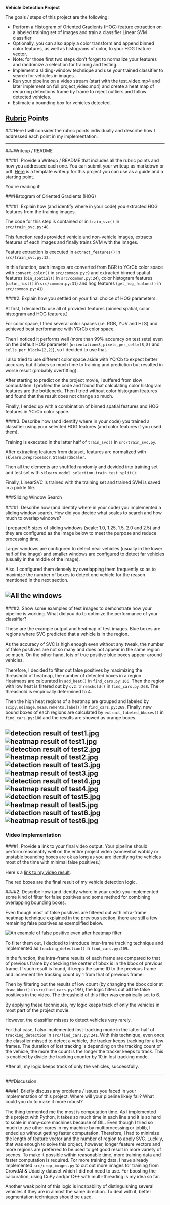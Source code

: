 **Vehicle Detection Project**

The goals / steps of this project are the following:

* Perform a Histogram of Oriented Gradients (HOG) feature extraction on a labeled training set of images and train a classifier Linear SVM classifier
* Optionally, you can also apply a color transform and append binned color features, as well as histograms of color, to your HOG feature vector. 
* Note: for those first two steps don't forget to normalize your features and randomize a selection for training and testing.
* Implement a sliding-window technique and use your trained classifier to search for vehicles in images.
* Run your pipeline on a video stream (start with the test_video.mp4 and later implement on full project_video.mp4) and create a heat map of recurring detections frame by frame to reject outliers and follow detected vehicles.
* Estimate a bounding box for vehicles detected.

[//]: # (Image References)
[image1]: ./output_images/windows.png
[image21]: ./output_images/test1.jpg
[image22]: ./output_images/test2.jpg
[image23]: ./output_images/test3.jpg
[image24]: ./output_images/test4.jpg
[image25]: ./output_images/test5.jpg
[image26]: ./output_images/test6.jpg
[image31]: ./output_images/heatmap_test1.jpg
[image32]: ./output_images/heatmap_test2.jpg
[image33]: ./output_images/heatmap_test3.jpg
[image34]: ./output_images/heatmap_test4.jpg
[image35]: ./output_images/heatmap_test5.jpg
[image36]: ./output_images/heatmap_test6.jpg
[image4]: ./output_images/falsepositive.png
[video1]: ./detect_vehicle.mp4

## [Rubric](https://review.udacity.com/#!/rubrics/513/view) Points
###Here I will consider the rubric points individually and describe how I addressed each point in my implementation.  

---
###Writeup / README

####1. Provide a Writeup / README that includes all the rubric points and how you addressed each one.  You can submit your writeup as markdown or pdf.  [Here](https://github.com/udacity/CarND-Vehicle-Detection/blob/master/writeup_template.md) is a template writeup for this project you can use as a guide and a starting point.  

You're reading it!

###Histogram of Oriented Gradients (HOG)

####1. Explain how (and identify where in your code) you extracted HOG features from the training images.

The code for this step is contained or in `train_svc()` in `src/train_svc.py:48`.

This function reads provided vehicle and non-vehicle images, extracts features of each images and finally trains SVM with the images.

Feature extraction is executed in `extract_features()` in `src/train_svc.py:12`.

In this function, each images are converted from BGR to YCrCb color space with `convert_color()` in `src/common.py:9`
and extracted binned spatial features (`bin_spatial()` in `src/common.py:24`),
color histogram features (`color_hist()` in `src/common.py:31`) and hog features (`get_hog_featues()` in `src/common.py:41`).

####2. Explain how you settled on your final choice of HOG parameters.

At first, I decided to use all of provided features (binned spatial, color histogram and HOG features.)

For color space, I tried several color spaces (i.e. RGB, YUV and HLS) and achieved best performance with YCrCb color space.

Then I noticed it performs well (more than 99% accuracy on test sets) even on the default HOG parameter (`orientation=8`, `pixels_per_cell=(8,8)` and `cells_per_block=(2,2)`),
so I decided to use that.

I also tried to use different color space aside with YCrCb to expect better accuracy but it takes so much time to training and prediction but resulted in worse result (probably overfitting).

After starting to predict on the project movie, I suffered from slow computation. I profiled the code and found that calculating color histogram features are the bottleneck.
Then I tried without color histogram features and found that the result does not change so much.

Finally, I ended up with a combination of binned spatial features and HOG features in YCrCb color space.

####3. Describe how (and identify where in your code) you trained a classifier using your selected HOG features (and color features if you used them).

Training is executed in the latter half of `train_svc()` in `src/train_svc.py`.

After extracting features from dataset, features are normalized with `sklearn.preprocessor.StandardScaler`.

Then all the elements are shuffled randomly and devided into training set and test set with `sklearn.model_selection.train_test_split()`.

Finally, LinearSVC is trained with the training set and trained SVM is saved in a pickle file.


###Sliding Window Search

####1. Describe how (and identify where in your code) you implemented a sliding window search.  How did you decide what scales to search and how much to overlap windows?

I prepared 5 sizes of sliding windows (scale: 1.0, 1.25, 1.5, 2.0 and 2.5) and they are configured as the image below to meet the purpose and reduce processing time.

Larger windows are configured to detect near vehicles (usually in the lower half of the image) and smaller windows are configured to detect far vehicles (usually in the middle of the image).

Also, I configured them densely by overlapping them frequently so as to maximize the number of boxes to detect one vehicle for the reason mentioned in the next section.

![All the windows][image1]
---

####2. Show some examples of test images to demonstrate how your pipeline is working.  What did you do to optimize the performance of your classifier?

These are the example output and heatmap of test images. Blue boxes are regions where SVC predicted that a vehicle is in the region.

As the accuracy of SVC is high enough even without any tweak, the number of false positives are not so many and does not appear in the same region so much.
On the other hand, lots of true positive blue boxes appear around vehicles.

Therefore, I decided to filter out false positives by maximizing the threashold of heatmap, the number of detected boxes in a region.
Heatmaps are calcurated in `add_heat()` in `find_cars.py:166`. Then the region with low heat is filtered out by `cv2.threashold()` in `find_cars.py:268`.
The threashold is empirically determined to 4.

Then the high heat regions of a heatmap are grouped and labeled by `scipy.ndimage.measurements.label()` in `find_cars.py:269`.
Finally, new bound boxes of each regions are calculated by `extract_labeled_bboxes()` in `find_cars.py:180` and the results are showed as orange boxes.

![detection result of test1.jpg][image21]
![heatmap result of test1.jpg][image31]
![detection result of test2.jpg][image22]
![heatmap result of test2.jpg][image32]
![detection result of test3.jpg][image23]
![heatmap result of test3.jpg][image33]
![detection result of test4.jpg][image24]
![heatmap result of test4.jpg][image34]
![detection result of test5.jpg][image25]
![heatmap result of test5.jpg][image35]
![detection result of test6.jpg][image26]
![heatmap result of test6.jpg][image36]
---

### Video Implementation

####1. Provide a link to your final video output.  Your pipeline should perform reasonably well on the entire project video (somewhat wobbly or unstable bounding boxes are ok as long as you are identifying the vehicles most of the time with minimal false positives.)

Here's a [link to my video result][video1].

The red boxes are the final result of my vehicle detection logic.

####2. Describe how (and identify where in your code) you implemented some kind of filter for false positives and some method for combining overlapping bounding boxes.

Even though most of false positives are filtered out with intra-frame heatmap technique explained in the previous section,
there are still a few remaining false positives as exemplified below.

![An example of false positive even after heatmap filter][image4]

To filter them out, I decided to introduce inter-frame tracking technique and implemented as `tracking_detection()` in `find_cars.py:209`.

In the function, the intra-frame results of each frame are compared to that of previous frame by checking the center of bbox is in the bbox of previous frame.
If such result is found, it keeps the same ID to the previous frame and increment the tracking count by 1 from that of previous frame.

Then by filtering out the results of low count (by changing the bbox color at `draw_bbox()` in `src/find_cars.py:196`),
the logic filters out all the false positives in the video. The threashold of this filter was empirically set to 6.

By applying these techniques, my logic keeps track of only the vehicles in most part of the project movie.

However, the classifier misses to detect vehicles very rarely.

For that case, I also implemented lost-tracking mode in the latter half of `tracking_detection` in `src/find_cars.py:241`.
With this technique, even once the classfier missed to detect a vehicle, the tracker keeps tracking for a few frames. The duration of lost tracking is depending on the tracking count of the vehicle, the more the count is the longer the tracker keeps to track.
This is enabled by divide the tracking counter by 10 in lost tracking mode.

After all, my logic keeps track of only the vehicles, successfully.

---

###Discussion

####1. Briefly discuss any problems / issues you faced in your implementation of this project.  Where will your pipeline likely fail?  What could you do to make it more robust?

The thing tormented me the most is computation time.
As I implemented this project with Python, it takes so much time in each line and it is so hard to scale in many-core machines because of GIL.
Even though I tried so much to use other cores in my machine by multiprocessing or joblib, I ended up without getting faster computation.
Therefore, I had to minimize the length of feature vector and the number of region to apply SVC.
Luckily, that was enough to solve this project, however, longer feature vectors and more regions are preferred to be used to get good result in more variety of scenes.
To make it possible within reasonable time, more training data and faster computation is required.
For more training data, I have already implemented `src/crop_images.py` to cut out more images for training from CrowdAI & Udacity dataset which I did not need to use.
For boosting the calcuration, using CuPy and/or C++ with multi-threading is my idea so far.

Another weak point of this logic is incapability of distinguishing several vehicles if they are in almost the same direction.
To deal with it, better segmentation techniques should be used.